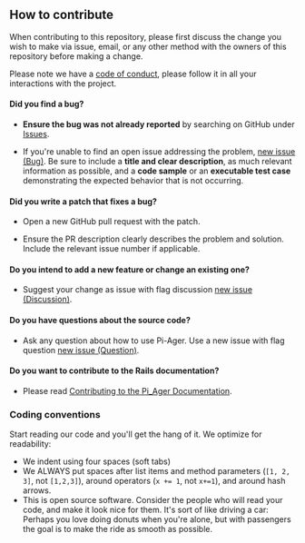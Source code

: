 ## How to contribute

When contributing to this repository, please first discuss the change you wish to make via issue,
email, or any other method with the owners of this repository before making a change.

Please note we have a [code of conduct](https://github.com/Tronje-the-Falconer/Pi-Ager/CODE_OF_CONDUCT.md), please follow it in all your interactions with the project.

#### **Did you find a bug?**

* **Ensure the bug was not already reported** by searching on GitHub under [Issues](https://github.com/Tronje-the-Falconer/Pi-Ager/issues).

* If you're unable to find an open issue addressing the problem, [new issue (Bug)](https://github.com/Tronje-the-Falconer/Pi-Ager/issues/new?labels=Bug). Be sure to include a **title and clear description**, as much relevant information as possible, and a **code sample** or an **executable test case** demonstrating the expected behavior that is not occurring.

#### **Did you write a patch that fixes a bug?**

* Open a new GitHub pull request with the patch.

* Ensure the PR description clearly describes the problem and solution. Include the relevant issue number if applicable.

#### **Do you intend to add a new feature or change an existing one?**

* Suggest your change as issue with flag discussion [new issue (Discussion)](https://github.com/Tronje-the-Falconer/Pi-Ager/issues/new?labels=Discussion).

#### **Do you have questions about the source code?**

* Ask any question about how to use Pi-Ager. Use a new issue with flag question [new issue (Question)](https://github.com/Tronje-the-Falconer/Pi-Ager/issues/new?labels=Question).

#### **Do you want to contribute to the Rails documentation?**

* Please read [Contributing to the Pi_Ager Documentation](https://github.com/Tronje-the-Falconer/pi-ager/wiki).

### Coding conventions

Start reading our code and you'll get the hang of it. We optimize for readability:

  * We indent using four spaces (soft tabs)
  * We ALWAYS put spaces after list items and method parameters (`[1, 2, 3]`, not `[1,2,3]`), around operators (`x += 1`, not `x+=1`), and around hash arrows.
  * This is open source software. Consider the people who will read your code, and make it look nice for them. It's sort of like driving a car: Perhaps you love doing donuts when you're alone, but with passengers the goal is to make the ride as smooth as possible.
